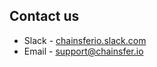 ## Contact us

- Slack - [chainsferio.slack.com](https://chainsferio.slack.com)
- Email - support@chainsfer.io